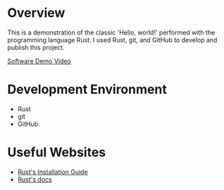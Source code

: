 # Overview

This is a demonstration of the classic 'Hello, world!' performed with the programming language Rust.
I used Rust, git, and GitHub to develop and publish this project.

[Software Demo Video](http://youtube.link.goes.here)

# Development Environment

* Rust
* git
* GitHub

# Useful Websites

* [Rust's Installation Guide](https://www.rust-lang.org/tools/install)
* [Rust's docs](https://doc.rust-lang.org/std/fmt/index.html)
